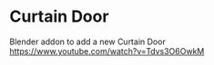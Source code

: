 # Curtain Door
Blender addon to add a new Curtain Door  
https://www.youtube.com/watch?v=Tdvs3O6OwkM
